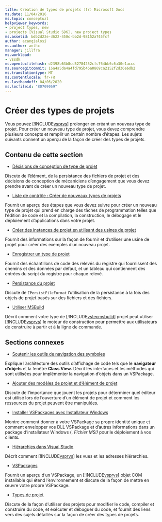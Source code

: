 ```yaml
---
title: Création de types de projets (fr) Microsoft Docs
ms.date: 11/04/2016
ms.topic: conceptual
helpviewer_keywords:
- project types, new
- projects [Visual Studio SDK], new project types
ms.assetid: bdb2d22e-d622-450c-bb2d-98152a745fcf
author: acangialosi
ms.author: anthc
manager: jillfra
ms.workload:
- vssdk
ms.openlocfilehash: d2398b63b8cd52784252cfc764bb6c6a30e1accc
ms.sourcegitcommit: 16a4a5da4a4fd795b46a0869ca2152f2d36e6db2
ms.translationtype: MT
ms.contentlocale: fr-FR
ms.lasthandoff: 04/06/2020
ms.locfileid: "80709069"
---
```

# <a name="create-project-types"></a>Créer des types de projets
Vous pouvez [!INCLUDE[vsprvs](../../code-quality/includes/vsprvs_md.md)] prolonger en créant un nouveau type de projet. Pour créer un nouveau type de projet, vous devez comprendre plusieurs concepts et remplir un certain nombre d’étapes. Les sujets suivants donnent un aperçu de la façon de créer des types de projets.

## <a name="in-this-section"></a>Contenu de cette section
- [Décisions de conception de type de projet](../../extensibility/internals/project-type-design-decisions.md)

 Discute de l’élément, de la persistance des fichiers de projet et des décisions de conception de mécaniciens d’engagement que vous devez prendre avant de créer un nouveau type de projet.

- [Liste de contrôle : Créer de nouveaux types de projets](../../extensibility/internals/checklist-creating-new-project-types.md)

 Fournit un aperçu des étapes que vous devez suivre pour créer un nouveau type de projet qui prend en charge des tâches de programmation telles que l’édition de code et la compilation, la construction, le débogage et le déploiement d’applications dans votre projet.

- [Créer des instances de projet en utilisant des usines de projet](../../extensibility/internals/creating-project-instances-by-using-project-factories.md)

 Fournit des informations sur la façon de fournir et d’utiliser une usine de projet pour créer des exemples d’un nouveau projet.

- [Enregistrer un type de projet](../../extensibility/internals/registering-a-project-type.md)

 Fournit des échantillons de code des relevés du registre qui fournissent des chemins et des données par défaut, et un tableau qui contiennent des entrées du script du registre pour chaque relevé.

- [Persistance du projet](../../extensibility/internals/project-persistence.md)

 Discute de `IPersistFileFormat` l’utilisation de la persistance à la fois des objets de projet basés sur des fichiers et des fichiers.

- [Utiliser MSBuild](../../extensibility/internals/using-msbuild.md)

 Décrit comment votre type de [!INCLUDE[vstecmsbuild](../../extensibility/internals/includes/vstecmsbuild_md.md)] projet peut utiliser [!INCLUDE[vsprvs](../../code-quality/includes/vsprvs_md.md)] le moteur de construction pour permettre aux utilisateurs de construire à partir et à la ligne de commande.

## <a name="related-sections"></a>Sections connexes
- [Soutenir les outils de navigation des symboles](../../extensibility/internals/supporting-symbol-browsing-tools.md)

 Explique l’architecture des outils d’affichage de code tels que le **navigateur d’objets** et la fenêtre **Class View.** Décrit les interfaces et les méthodes qui sont utilisées pour implémenter la navigation d’objets dans un VSPackage.

- [Ajouter des modèles de projet et d’élément de projet](../../extensibility/internals/adding-project-and-project-item-templates.md)

 Discute de l’importance que jouent les projets pour déterminer quel éditeur est utilisé lors de l’ouverture d’un élément de projet et comment les ressources du projet peuvent être manipulées.

- [Installer VSPackages avec Installateur Windows](../../extensibility/internals/installing-vspackages-with-windows-installer.md)

 Montre comment donner à votre VSPackage sa propre identité unique et comment envelopper vos DLL VSPackage et d’autres informations dans un package d’installateur Windows (*. Fichier MSI)* pour le déploiement à vos clients.

- [Hiérarchies dans Visual Studio](../../extensibility/internals/hierarchies-in-visual-studio.md)

 Décrit comment [!INCLUDE[vsprvs](../../code-quality/includes/vsprvs_md.md)] les vues et les adresses hiérarchies.

- [VSPackages](../../extensibility/internals/vspackages.md)

 Fournit un aperçu d’un VSPackage, un [!INCLUDE[vsprvs](../../code-quality/includes/vsprvs_md.md)] objet COM installable qui étend l’environnement et discute de la façon de mettre en œuvre votre propre VSPackage.

- [Types de projet](../../extensibility/internals/project-types.md)

 Discute de la façon d’utiliser des projets pour modifier le code, compiler et construire du code, et exécuter et déboguer du code, et fournit des liens vers des sujets détaillés sur la façon de créer des types de projets.
